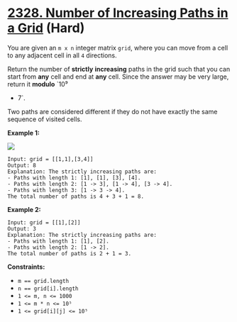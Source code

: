 # [2328. Number of Increasing Paths in a Grid][link] (Hard)

[link]: https://leetcode.com/problems/number-of-increasing-paths-in-a-grid/

You are given an `m x n` integer matrix `grid`, where you can move from a cell to any adjacent cell
in all `4` directions.

Return the number of **strictly** **increasing** paths in the grid such that you can start from
**any** cell and end at **any** cell. Since the answer may be very large, return it **modulo** `10⁹
+ 7`.

Two paths are considered different if they do not have exactly the same sequence of visited cells.

**Example 1:**

![](https://assets.leetcode.com/uploads/2022/05/10/griddrawio-4.png)

```
Input: grid = [[1,1],[3,4]]
Output: 8
Explanation: The strictly increasing paths are:
- Paths with length 1: [1], [1], [3], [4].
- Paths with length 2: [1 -> 3], [1 -> 4], [3 -> 4].
- Paths with length 3: [1 -> 3 -> 4].
The total number of paths is 4 + 3 + 1 = 8.
```

**Example 2:**

```
Input: grid = [[1],[2]]
Output: 3
Explanation: The strictly increasing paths are:
- Paths with length 1: [1], [2].
- Paths with length 2: [1 -> 2].
The total number of paths is 2 + 1 = 3.
```

**Constraints:**

- `m == grid.length`
- `n == grid[i].length`
- `1 <= m, n <= 1000`
- `1 <= m * n <= 10⁵`
- `1 <= grid[i][j] <= 10⁵`
